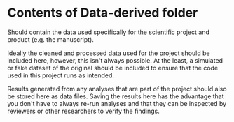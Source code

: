 # Contents of Data-derived folder

Should contain the data used specifically for the scientific project
and product (e.g. the manuscript). 

Ideally the cleaned and processed data used for the project should be
included here, however, this isn't always possible. At the least, a
simulated or fake dataset of the original should be included to ensure
that the code used in this project runs as intended.

Results generated from any analyses that are part of the project
should also be stored here as data files. Saving the results here
has the advantage that you don't have to always re-run analyses and
that they can be inspected by reviewers or other researchers to
verify the findings.
